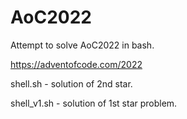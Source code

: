 # AoC2022
Attempt to solve AoC2022 in bash.

https://adventofcode.com/2022

shell.sh - solution of 2nd star.

shell_v1.sh - solution of 1st star problem.
